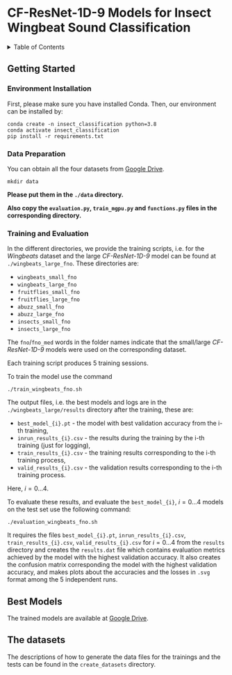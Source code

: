 # CF-ResNet-1D-9 Models for Insect Wingbeat Sound Classification

<!-- TABLE OF CONTENTS -->
<details>
  <summary>Table of Contents</summary>
  <ol>
    <li>
      <a href="#environment-installation">Environment Installation</a>
    </li>
    <li>
      <a href="#data-preparation">Data Preparation</a>
    </li>
    <li>
      <a href="#training-and-evaluation">Training and Evaluation</a>
    </li>
    <li>
      <a href="#best-models">Best models</a>
    </li>
    <li><a href="#datasets">The datasets</a></li>
  </ol>
</details>

## Getting Started
### Environment Installation

First, please make sure you have installed Conda. Then, our environment can be installed by:
```
conda create -n insect_classification python=3.8
conda activate insect_classification
pip install -r requirements.txt
```

### Data Preparation
 
You can obtain all the four datasets from [Google Drive](https://drive.google.com/drive/folders/1Mt9Qpuc9PUXmThgX6iRlUFqE15nrvWTb?usp=sharing).

```
mkdir data
```
**Please put them in the `./data` directory.**

**Also copy the `evaluation.py`, `train_mgpu.py` and `functions.py` files in the corresponding directory.**

### Training and Evaluation
In the different directories, we provide the training scripts, i.e. for the *Wingbeats* dataset and the large *CF-ResNet-1D-9* model can be found
at `./wingbeats_large_fno`. These directories are:
* `wingbeats_small_fno`
* `wingbeats_large_fno`
* `fruitflies_small_fno`
* `fruitflies_large_fno`
* `abuzz_small_fno`
* `abuzz_large_fno`
* `insects_small_fno`
* `insects_large_fno` 

The `fno`/`fno_med` words in the folder names indicate that the small/large *CF-ResNet-1D-9* models were used on the corresponding dataset.

Each training script produces 5 training sessions.

To train the model use the command 
```
./train_wingbeats_fno.sh
```

The output files, i.e. the best models and logs are in the `./wingbeats_large/results` directory after the training, these are:
* `best_model_{i}.pt` - the model with best validation accuracy from the i-th training,
* `inrun_results_{i}.csv` - the results during the training by the i-th training (just for logging),
* `train_results_{i}.csv` - the training results corresponding to the i-th training process,
* `valid_results_{i}.csv` - the validation results corresponding to the i-th training process.

Here, $i=0...4$.

To evaluate these results, and evaluate the `best_model_{i}`, $i=0...4$ models on the test set use the following command:
```
./evaluation_wingbeats_fno.sh
``` 
It requires the files
`best_model_{i}.pt`, `inrun_results_{i}.csv`, `train_results_{i}.csv`, `valid_results_{i}.csv` for $i=0...4$ from the `results` directory and
creates the `results.dat` file which contains evaluation metrics achieved by the model with the highest validation accuracy. 
It also creates the confusion matrix corresponding the model with the highest validation accuracy,
and makes plots about the accuracies and the losses in `.svg` format among the 5 independent runs. 

## Best Models

The trained models are available at [Google Drive](https://drive.google.com/drive/folders/1QB-XOD96d909x_L64pBX0gFTI3V_BS4I?usp=sharing).

## The datasets

The descriptions of how to generate the data files for the trainings and the tests can be found in the `create_datasets` directory.
 

